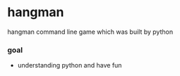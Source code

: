 # hangman
  hangman command line game which was built by python

### goal
-   understanding python and have fun